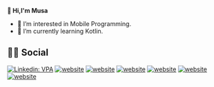   **👋 Hi,I'm Musa**
- 👀 I’m interested in Mobile Programming.
- 🌱 I’m currently learning Kotlin.

## [](#-social)<g-emoji class="g-emoji" alias="man" fallback-src="https://github.githubassets.com/images/icons/emoji/unicode/1f468.png">👨</g-emoji><g-emoji class="g-emoji" alias="woman" fallback-src="https://github.githubassets.com/images/icons/emoji/unicode/1f469.png">👩</g-emoji> Social 
[![Linkedin: VPA](https://camo.githubusercontent.com/a493f6833f99fb3c85788d6d9305e6b7a42b838e5ee5d138fd9a8214a7e77472/68747470733a2f2f696d672e736869656c64732e696f2f62616467652f6c696e6b6564696e2d2532333030373742352e7376673f267374796c653d666f722d7468652d6261646765266c6f676f3d6c696e6b6564696e266c6f676f436f6c6f723d7768697465)](https://www.linkedin.com/in/kenan-deniz/) 
[![website](https://camo.githubusercontent.com/7322db84176db5dc9251dfb20c55a8ce6183576480b513dc27d0fe2c29c10b2e/68747470733a2f2f696d672e736869656c64732e696f2f62616467652f2532302d6d79253230736974652d2532333144413146323f267374796c653d666f722d7468652d6261646765266c6f676f436f6c6f723d7768697465)](http://www.kenandeniz.com.tr) [![website](https://camo.githubusercontent.com/00c397ebfb4bb9e2635bb5efbd06e09a1ddead080a116dd2a9a3a36733cb226e/68747470733a2f2f696d672e736869656c64732e696f2f62616467652f737461636b6f766572666c6f772d6338643665352e7376673f267374796c653d666f722d7468652d6261646765266c6f676f3d737461636b6f766572666c6f77266c6f676f436f6c6f723d6f72616e6765)](https://stackoverflow.com/users/14359078/xkendx) [![website](https://camo.githubusercontent.com/5244a89d88933cc218c3f18d734cdf11a5e63b350c6b500516f2e9cbf43edde9/68747470733a2f2f696d672e736869656c64732e696f2f62616467652f746563682d737461636b2d3036393066612e7376673f267374796c653d666f722d7468652d6261646765266c6f676f436f6c6f723d7768697465)](https://stackshare.io/xkendx/my-stack) [![website](https://camo.githubusercontent.com/2db82b0eba73fc2dba642d70a943562cdd5c7b83df1742323a9a91b01464ff08/68747470733a2f2f696d672e736869656c64732e696f2f62616467652f737461636b2d73686172652d6537346333632e7376673f267374796c653d666f722d7468652d6261646765266c6f676f436f6c6f723d7768697465)](https://stackshare.io/xkendx/my-stack) [![website](https://camo.githubusercontent.com/b010174bf1db503c35a1e9ca24ca85ccf11ba79f0db19e3ce7bab1a86e8b9616/68747470733a2f2f696d672e736869656c64732e696f2f62616467652f676d61696c2d6631663266362e7376673f267374796c653d666f722d7468652d6261646765266c6f676f3d676d61696c266c6f676f436f6c6f723d726564)](mailto:kendentry@gmail.com) [![website](https://camo.githubusercontent.com/7848a11c0890b40f0c7ef42b8a3ddb41d343b5705d18cf2ae8d4a3fdad63993a/68747470733a2f2f696d672e736869656c64732e696f2f62616467652f2532302d6d656469756d2d626c61636b3f267374796c653d666f722d7468652d6261646765266c6f676f436f6c6f723d7768697465)](https://medium.com/@xkendx)


<!---
- 📫 To reach me 
Musa4113/Musa4113 is a ✨ special ✨ repository because its `README.md` (this file) appears on your GitHub profile.
You can click the Preview link to take a look at your changes.
--->
